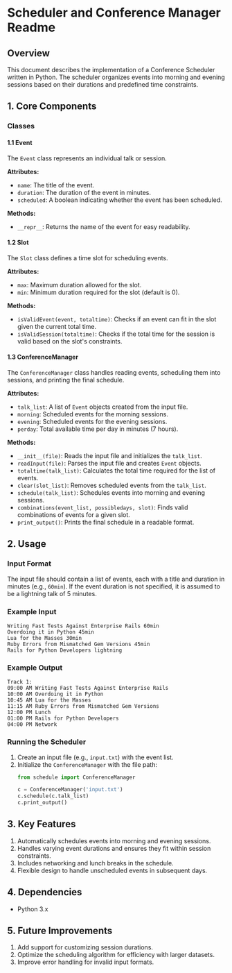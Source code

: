 # Scheduler and Conference Manager Readme

## Overview
This document describes the implementation of a Conference Scheduler written in Python. The scheduler organizes events into morning and evening sessions based on their durations and predefined time constraints.

## 1. Core Components
### Classes
#### 1.1 Event
The `Event` class represents an individual talk or session.

**Attributes:**
- `name`: The title of the event.
- `duration`: The duration of the event in minutes.
- `scheduled`: A boolean indicating whether the event has been scheduled.

**Methods:**
- `__repr__`: Returns the name of the event for easy readability.

#### 1.2 Slot
The `Slot` class defines a time slot for scheduling events.

**Attributes:**
- `max`: Maximum duration allowed for the slot.
- `min`: Minimum duration required for the slot (default is 0).

**Methods:**
- `isValidEvent(event, totaltime)`: Checks if an event can fit in the slot given the current total time.
- `isValidSession(totaltime)`: Checks if the total time for the session is valid based on the slot's constraints.

#### 1.3 ConferenceManager
The `ConferenceManager` class handles reading events, scheduling them into sessions, and printing the final schedule.

**Attributes:**
- `talk_list`: A list of `Event` objects created from the input file.
- `morning`: Scheduled events for the morning sessions.
- `evening`: Scheduled events for the evening sessions.
- `perday`: Total available time per day in minutes (7 hours).

**Methods:**
- `__init__(file)`: Reads the input file and initializes the `talk_list`.
- `readInput(file)`: Parses the input file and creates `Event` objects.
- `totaltime(talk_list)`: Calculates the total time required for the list of events.
- `clear(slot_list)`: Removes scheduled events from the `talk_list`.
- `schedule(talk_list)`: Schedules events into morning and evening sessions.
- `combinations(event_list, possibledays, slot)`: Finds valid combinations of events for a given slot.
- `print_output()`: Prints the final schedule in a readable format.

## 2. Usage
### Input Format
The input file should contain a list of events, each with a title and duration in minutes (e.g., `60min`). If the event duration is not specified, it is assumed to be a lightning talk of 5 minutes.

### Example Input
```
Writing Fast Tests Against Enterprise Rails 60min
Overdoing it in Python 45min
Lua for the Masses 30min
Ruby Errors from Mismatched Gem Versions 45min
Rails for Python Developers lightning
```

### Example Output
```
Track 1:
09:00 AM Writing Fast Tests Against Enterprise Rails
10:00 AM Overdoing it in Python
10:45 AM Lua for the Masses
11:15 AM Ruby Errors from Mismatched Gem Versions
12:00 PM Lunch
01:00 PM Rails for Python Developers
04:00 PM Network
```

### Running the Scheduler
1. Create an input file (e.g., `input.txt`) with the event list.
2. Initialize the `ConferenceManager` with the file path:
   ```python
   from schedule import ConferenceManager

   c = ConferenceManager('input.txt')
   c.schedule(c.talk_list)
   c.print_output()
   ```

## 3. Key Features
1. Automatically schedules events into morning and evening sessions.
2. Handles varying event durations and ensures they fit within session constraints.
3. Includes networking and lunch breaks in the schedule.
4. Flexible design to handle unscheduled events in subsequent days.

## 4. Dependencies
- Python 3.x

## 5. Future Improvements
1. Add support for customizing session durations.
2. Optimize the scheduling algorithm for efficiency with larger datasets.
3. Improve error handling for invalid input formats.

